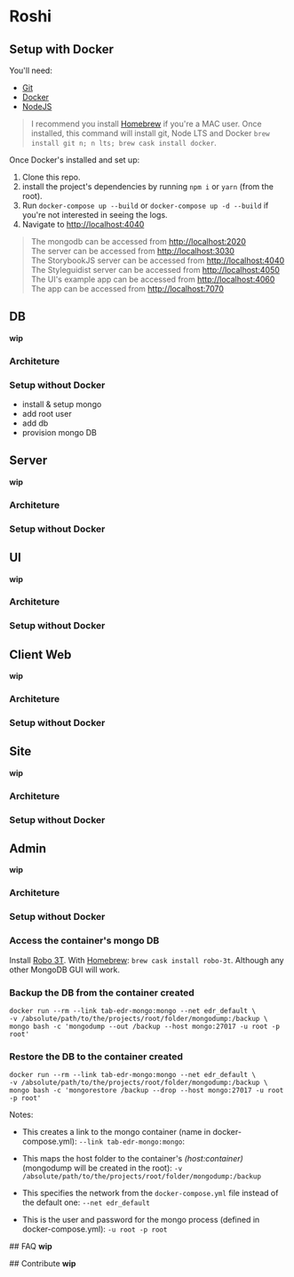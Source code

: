 # Roshi

## Setup with Docker

You'll need:

- [Git](https://git-scm.com/)
- [Docker](https://www.docker.com/community-edition)
- [NodeJS](https://nodejs.org/en/)

> I recommend you install [Homebrew](https://brew.sh/) if you're a MAC user. Once installed, this command will install git, Node LTS and Docker `brew install git n; n lts; brew cask install docker`.

Once Docker's installed and set up:

1. Clone this repo.
2. install the project's dependencies by running `npm i` or `yarn` (from the root).
3. Run `docker-compose up --build` or `docker-compose up -d --build` if you're not interested in seeing the logs.
4. Navigate to [http://localhost:4040](http://localhost:4040)

> The mongodb can be accessed from [http://localhost:2020](http://localhost:2020)<br/>
> The server can be accessed from [http://localhost:3030](http://localhost:3030)<br/>
> The StorybookJS server can be accessed from [http://localhost:4040](http://localhost:4040)<br/>
> The Styleguidist server can be accessed from [http://localhost:4050](http://localhost:4050)<br/>
> The UI's example app can be accessed from [http://localhost:4060](http://localhost:4060)<br/>
> The app can be accessed from [http://localhost:7070](http://localhost:7070)<br/>

## DB

**wip**

### Architeture

### Setup without Docker

- install & setup mongo
- add root user
- add db
- provision mongo DB

## Server

**wip**

### Architeture

### Setup without Docker

## UI

**wip**

### Architeture

### Setup without Docker

## Client Web

**wip**

### Architeture

### Setup without Docker

## Site

**wip**

### Architeture

### Setup without Docker

## Admin

**wip**

### Architeture

### Setup without Docker

### Access the container's mongo DB

Install [Robo 3T](https://robomongo.org). With [Homebrew](https://brew.sh/): `brew cask install robo-3t`.
Although any other MongoDB GUI will work.

### Backup the DB from the container created

```
docker run --rm --link tab-edr-mongo:mongo --net edr_default \
-v /absolute/path/to/the/projects/root/folder/mongodump:/backup \
mongo bash -c 'mongodump --out /backup --host mongo:27017 -u root -p root'
```

### Restore the DB to the container created

```
docker run --rm --link tab-edr-mongo:mongo --net edr_default \
-v /absolute/path/to/the/projects/root/folder/mongodump:/backup \
mongo bash -c 'mongorestore /backup --drop --host mongo:27017 -u root -p root'
```

Notes:

- This creates a link to the mongo container (name in docker-compose.yml): `--link tab-edr-mongo:mongo`:

- This maps the host folder to the container's _(host:container)_ (mongodump will be created in the root): `-v /absolute/path/to/the/projects/root/folder/mongodump:/backup`

- This specifies the network from the `docker-compose.yml` file instead of the default one: `--net edr_default`

- This is the user and password for the mongo process (defined in docker-compose.yml): `-u root -p root`

## FAQ
**wip**

## Contribute
**wip**
